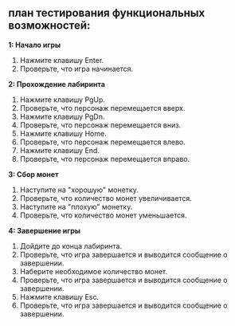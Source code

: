 ## план тестирования функциональных возможностей:

**1: Начало игры**
1. Нажмите клавишу Enter.
2. Проверьте, что игра начинается.

**2: Прохождение лабиринта**
1. Нажмите клавишу PgUp.
2. Проверьте, что персонаж перемещается вверх.
3. Нажмите клавишу PgDn.
4. Проверьте, что персонаж перемещается вниз.
5. Нажмите клавишу Home.
6. Проверьте, что персонаж перемещается влево.
7. Нажмите клавишу End.
8. Проверьте, что персонаж перемещается вправо.

**3: Сбор монет**
1. Наступите на "хорошую" монетку.
2. Проверьте, что количество монет увеличивается.
3. Наступите на "плохую" монетку.
4. Проверьте, что количество монет уменьшается.

**4: Завершение игры**
1. Дойдите до конца лабиринта.
2. Проверьте, что игра завершается и выводится сообщение о завершении.
3. Наберите необходимое количество монет.
4. Проверьте, что игра завершается и выводится сообщение о завершении.
5. Нажмите клавишу Esc.
6. Проверьте, что игра завершается и выводится сообщение о завершении.

